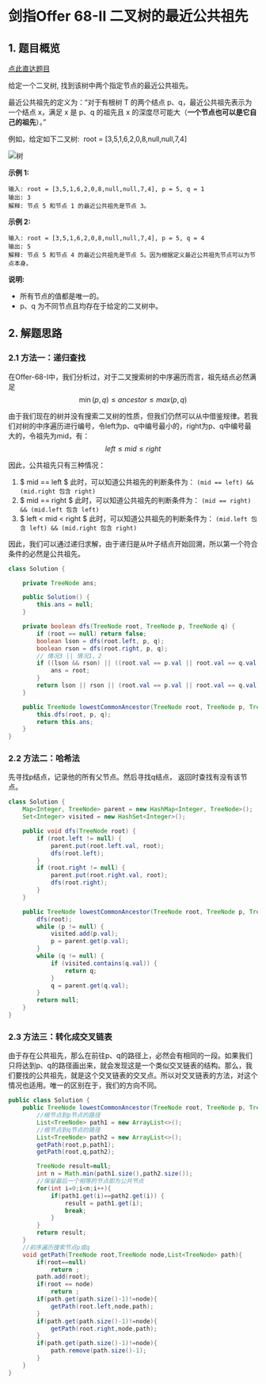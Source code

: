 # 剑指Offer 68-II 二叉树的最近公共祖先

## 1. 题目概览

[点此直达题目](https://leetcode-cn.com/problems/er-cha-shu-de-zui-jin-gong-gong-zu-xian-lcof/)

给定一个二叉树, 找到该树中两个指定节点的最近公共祖先。

最近公共祖先的定义为：“对于有根树 T 的两个结点 p、q，最近公共祖先表示为一个结点 x，满足 x 是 p、q 的祖先且 x 的深度尽可能大（**一个节点也可以是它自己的祖先**）。”

例如，给定如下二叉树:  root = [3,5,1,6,2,0,8,null,null,7,4]

![树](https://assets.leetcode-cn.com/aliyun-lc-upload/uploads/2018/12/15/binarytree.png)

**示例 1:**
```
输入: root = [3,5,1,6,2,0,8,null,null,7,4], p = 5, q = 1
输出: 3
解释: 节点 5 和节点 1 的最近公共祖先是节点 3。
```

**示例 2:**

```
输入: root = [3,5,1,6,2,0,8,null,null,7,4], p = 5, q = 4
输出: 5
解释: 节点 5 和节点 4 的最近公共祖先是节点 5。因为根据定义最近公共祖先节点可以为节点本身。
```

**说明:**

* 所有节点的值都是唯一的。
* p、q 为不同节点且均存在于给定的二叉树中。


## 2. 解题思路

### 2.1 方法一：递归查找

在Offer-68-I中，我们分析过，对于二叉搜索树的中序遍历而言，祖先结点必然满足
$$ \min(p,q) \leq ancestor \leq max(p,q) $$

由于我们现在的树并没有搜索二叉树的性质，但我们仍然可以从中借鉴规律。若我们对树的中序遍历进行编号，令left为p、q中编号最小的，right为p、q中编号最大的，令祖先为mid，有：
$$ left \leq mid \leq right $$

因此，公共祖先只有三种情况：
1. $ mid == left $
   此时，可以知道公共祖先的判断条件为：
   ``` (mid == left) && (mid.right 包含 right) ```
2. $ mid == right $
   此时，可以知道公共祖先的判断条件为：
   ``` (mid == right) && (mid.left 包含 left) ```
3. $ left < mid < right $
   此时，可以知道公共祖先的判断条件为：
   ``` (mid.left 包含 left) && (mid.right 包含 right) ```

因此，我们可以通过递归求解，由于递归是从叶子结点开始回溯，所以第一个符合条件的必然是公共祖先。

```java
class Solution {

    private TreeNode ans;

    public Solution() {
        this.ans = null;
    }

    private boolean dfs(TreeNode root, TreeNode p, TreeNode q) {
        if (root == null) return false;
        boolean lson = dfs(root.left, p, q);
        boolean rson = dfs(root.right, p, q);
        // 情况3 || 情况1、2
        if ((lson && rson) || ((root.val == p.val || root.val == q.val) && (lson || rson))) {
            ans = root;
        } 
        return lson || rson || (root.val == p.val || root.val == q.val);
    }

    public TreeNode lowestCommonAncestor(TreeNode root, TreeNode p, TreeNode q) {
        this.dfs(root, p, q);
        return this.ans;
    }
}
```


### 2.2 方法二：哈希法

先寻找p结点，记录他的所有父节点。然后寻找q结点， 返回时查找有没有该节点。

```java
class Solution {
    Map<Integer, TreeNode> parent = new HashMap<Integer, TreeNode>();
    Set<Integer> visited = new HashSet<Integer>();

    public void dfs(TreeNode root) {
        if (root.left != null) {
            parent.put(root.left.val, root);
            dfs(root.left);
        }
        if (root.right != null) {
            parent.put(root.right.val, root);
            dfs(root.right);
        }
    }

    public TreeNode lowestCommonAncestor(TreeNode root, TreeNode p, TreeNode q) {
        dfs(root);
        while (p != null) {
            visited.add(p.val);
            p = parent.get(p.val);
        }
        while (q != null) {
            if (visited.contains(q.val)) {
                return q;
            }
            q = parent.get(q.val);
        }
        return null;
    }
}
```

### 2.3 方法三：转化成交叉链表

由于存在公共祖先，那么在前往p、q的路径上，必然会有相同的一段。如果我们只将达到p、q的路径画出来，就会发现这是一个类似交叉链表的结构。那么，我们要找的公共祖先，就是这个交叉链表的交叉点。所以对交叉链表的方法，对这个情况也适用。唯一的区别在于，我们的方向不同。

```java
public class Solution {
    public TreeNode lowestCommonAncestor(TreeNode root, TreeNode p, TreeNode q) {
        //根节点到p节点的路径
        List<TreeNode> path1 = new ArrayList<>();
        //根节点到q节点的路径
        List<TreeNode> path2 = new ArrayList<>();
        getPath(root,p,path1);
        getPath(root,q,path2);

        TreeNode result=null;
        int n = Math.min(path1.size(),path2.size());
        //保留最后一个相等的节点即为公共节点
        for(int i=0;i<n;i++){
            if(path1.get(i)==path2.get(i)) {
                result = path1.get(i);
                break;
            }
        }
        return result;
    }
    //前序遍历搜索节点p或q
    void getPath(TreeNode root,TreeNode node,List<TreeNode> path){
        if(root==null)
            return ;
        path.add(root);
        if(root == node)
            return ;
        if(path.get(path.size()-1)!=node){
            getPath(root.left,node,path);
        }
        if(path.get(path.size()-1)!=node){
            getPath(root.right,node,path);
        }
        if(path.get(path.size()-1)!=node){
            path.remove(path.size()-1);
        }
    }
}
```
